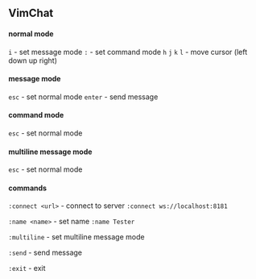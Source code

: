 ## VimChat

#### normal mode
`i` - set message mode
`:` - set command mode
`h` `j` `k` `l` - move cursor (left down up right)

#### message mode
`esc` - set normal mode
`enter` - send message

#### command mode
`esc` - set normal mode

#### multiline message mode
`esc` - set normal mode

#### commands
`:connect <url>` - connect to server
`:connect ws://localhost:8181`

`:name <name>` - set name
`:name Tester`

`:multiline` - set multiline message mode

`:send` - send message

`:exit` - exit
